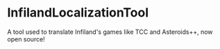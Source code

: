 # InfilandLocalizationTool
 A tool used to translate Infiland's games like TCC and Asteroids++, now open source!
